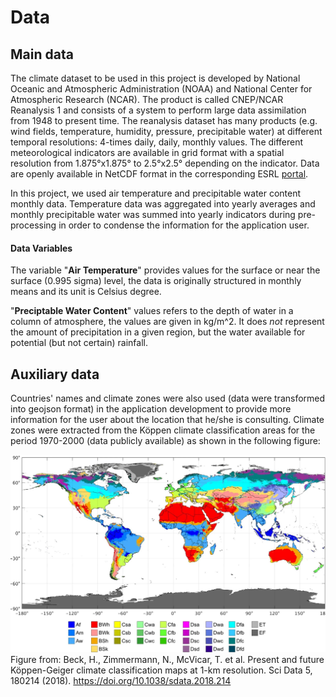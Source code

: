 # Data

## Main data

The climate dataset to be used in this project is developed by National Oceanic and Atmospheric Administration (NOAA) and National Center for Atmospheric Research (NCAR). The product is called CNEP/NCAR Reanalysis 1 and consists of a system to perform large data assimilation from 1948 to present time. The reanalysis dataset has many products (e.g. wind fields, temperature, humidity, pressure, precipitable water) at different temporal resolutions: 4-times daily, daily, monthly values. The different meteorological indicators are available in grid format with a spatial resolution from 1.875°x1.875° to 2.5°x2.5° depending on the indicator. Data are openly available in NetCDF format in the corresponding ESRL [portal](https://www.esrl.noaa.gov/psd/data/gridded/data.ncep.reanalysis.html).

In this project, we used air temperature and precipitable water content monthly data. Temperature data was aggregated into yearly averages and monthly precipitable water was summed into yearly indicators during pre-processing in order to condense the information for the application user.

#### Data Variables
The variable "**Air Temperature**" provides values for the surface or near the surface (0.995 sigma) level, the data is originally structured in monthly means and its unit is Celsius degree.

"**Preciptable Water Content**" values refers to the depth of water in a column of atmosphere, the values are given in kg/m^2. It does *not* represent the amount of precipitation in a given region, but the water available for potential (but not certain) rainfall.

## Auxiliary data

Countries' names and climate zones were also used (data were transformed into geojson format) in the application development to provide more information for the user about the location that he/she is consulting. Climate zones were extracted from the Köppen climate classification areas for the period 1970-2000 (data publicly available) as shown in the following figure:

![alt text](figures/koeppen.jpg)
Figure from: Beck, H., Zimmermann, N., McVicar, T. et al. Present and future Köppen-Geiger climate classification maps at 1-km resolution. Sci Data 5, 180214 (2018). https://doi.org/10.1038/sdata.2018.214

